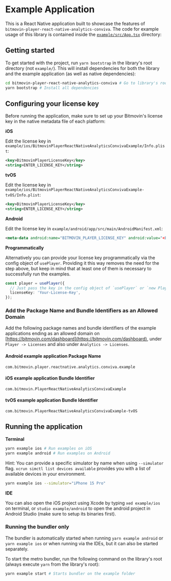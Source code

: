 # Example Application

This is a React Native application built to showcase the features of `bitmovin-player-react-native-analytics-conviva`. The code for example usage of this library is contained inside the [`example/src/App.tsx`](https://github.com/bitmovin/bitmovin-player-react-native-analytics-conviva/tree/main/example/src/App.tsx) directory:

## Getting started

To get started with the project, run `yarn bootstrap` in the library's root directory (not `example/`). This will install dependencies for both the library and the example application (as well as native dependencies):

```sh
cd bitmovin-player-react-native-analytics-conviva # Go to library's root directory
yarn bootstrap # Install all dependencies
```

## Configuring your license key

Before running the application, make sure to set up your Bitmovin's license key in the native metadata file of each platform:

**iOS**

Edit the license key in `example/ios/BitmovinPlayerReactNativeAnalyticsConvivaExample/Info.plist`:

```xml
<key>BitmovinPlayerLicenseKey</key>
<string>ENTER_LICENSE_KEY</string>
```

**tvOS**

Edit the license key in `example/ios/BitmovinPlayerReactNativeAnalyticsConvivaExample-tvOS/Info.plist`:

```xml
<key>BitmovinPlayerLicenseKey</key>
<string>ENTER_LICENSE_KEY</string>
```

**Android**

Edit the license key in `example/android/app/src/main/AndroidManifest.xml`:

```xml
<meta-data android:name="BITMOVIN_PLAYER_LICENSE_KEY" android:value="<ENTER_LICENSE_KEY>" />
```

**Programmatically**

Alternatively you can provide your license key programmatically via the config object of `usePlayer`. Providing it this way removes the need for the step above, but keep in mind that at least one of them is necessary to successfully run the examples.

```ts
const player = usePlayer({
  // Just pass the key in the config object of `usePlayer` or `new Player()` in each example
  licenseKey: 'Your-License-Key',
});
```

### Add the Package Name and Bundle Identifiers as an Allowed Domain

Add the following package names and bundle identifiers of the example applications ending as an allowed domain on [https://bitmovin.com/dashboard](https://bitmovin.com/dashboard), under `Player -> Licenses` and also under `Analytics -> Licenses`.

#### Android example application Package Name

```
com.bitmovin.player.reactnative.analytics.conviva.example
```

#### iOS example application Bundle Identifier

```
com.bitmovin.PlayerReactNativeAnalyticsConvivaExample
```

#### tvOS example application Bundle Identifier

```
com.bitmovin.PlayerReactNativeAnalyticsConvivaExample-tvOS
```

## Running the application

**Terminal**

```sh
yarn example ios # Run examples on iOS
yarn example android # Run examples on Android
```

Hint: You can provide a specific simulator by name when using `--simulator` flag. `xcrun simctl list devices available` provides you with a list of available devices in your environment.

```sh
yarn example ios --simulator="iPhone 15 Pro"
```

**IDE**

You can also open the iOS project using Xcode by typing `xed example/ios` on terminal, or `studio example/android` to open the android project in Android Studio (make sure to setup its binaries first).

### Running the bundler only

The bundler is automatically started when running `yarn example android` or `yarn example ios` or when running via the IDEs, but it can also be started separately.

To start the metro bundler, run the following command on the library's root (always execute `yarn` from the library's root):

```sh
yarn example start # Starts bundler on the example folder
```

